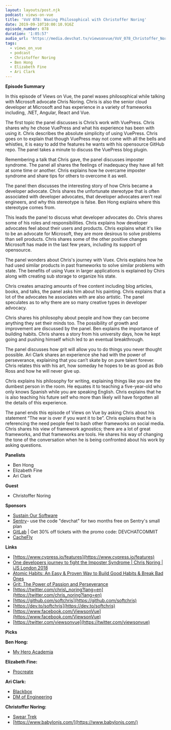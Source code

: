 ```yaml
---
layout: layouts/post.njk
podcast: views-on-vue
title: 'VoV 078: Waxing Philosophical with Christoffer Noring'
date: 2019-09-10T10:00:10.916Z
episode_number: 078
duration: '1:05:57'
audio_url: 'https://media.devchat.tv/viewsonvue/VoV_078_Christoffer_Noring.mp3'
tags:
  - views_on_vue
  - podcast
  - Christoffer Noring
  - Ben Hong
  - Elizabeth Fine
  - Ari Clark
---
```

**Episode Summary**

In this episode of Views on Vue, the panel waxes philosophical while talking with Microsoft advocate Chris Noring. Chris is also the senior cloud developer at Microsoft and has experience in a variety of frameworks including, .NET, Angular, React and Vue.

The first topic the panel discusses is Chris’s work with VuePress. Chris shares why he chose VuePress and what his experience has been with using it. Chris describes the absolute simplicity of using VuePress. Chris goes on to explain that though VuePress may not come with all the bells and whistles, it is easy to add the features he wants with his opensource GitHub repo. The panel takes a minute to discuss the VuePress blog plugin. 

Remembering a talk that Chris gave, the panel discusses imposter syndrome. The panel all shares the feelings of inadequacy they have all felt at some time or another. Chris explains how he overcame imposter syndrome and share tips for others to overcome it as well. 

The panel then discusses the interesting story of how Chris became a developer advocate. Chris shares the unfortunate stereotype that is often associated with developer advocates, that developer advocates aren’t real engineers, and why this stereotype is false. Ben Hong explains where this stereotype comes from. 

This leads the panel to discuss what developer advocates do. Chris shares some of his roles and responsibilities. Chris explains how developer advocates feel about their users and products. Chris explains what it's like to be an advocate for Microsoft, they are more desirous to solve problems than sell products. Chris shares some of the other positive changes Microsoft has made in the last few years, including its support of opensource.

The panel wonders about Chris's journey with Vuex. Chris explains how he had used similar products in past frameworks to solve similar problems with state. The benefits of using Vuex in larger applications is explained by Chirs along with creating sub storage to organize his state. 

Chris creates amazing amounts of free content including blog articles, books, and talks, the panel asks him about his painting. Chris explains that a lot of the advocates he associates with are also artistic. The panel speculates as to why there are so many creative types in developer advocacy. 

Chris shares his philosophy about people and how they can become anything they set their minds too. The possibility of growth and improvement are discussed by the panel. Ben explains the importance of building habits. Chris shares a story from his university days, how he kept going and pushing himself which led to an eventual breakthrough. 

The panel discusses how grit will allow you to do things you never thought possible. Ari Clark shares an experience she had with the power of perseverance, explaining that you can’t skate by on pure talent forever. Chris relates this with his art, how someday he hopes to be as good as Bob Ross and how he will never give up. 

Chris explains his philosophy for writing, explaining things like you are the dumbest person in the room. He equates it to teaching a five-year-old who only knows Spanish while you are speaking English.  Chris explains that he is also teaching his future self who more than likely will have forgotten all the details of this experience. 

The panel ends this episode of Views on Vue by asking Chris about his statement “The war is over if you want it to be”. Chris explains that he is referencing the need people feel to bash other frameworks on social media. Chris shares his view of framework agnostics; there are a lot of great frameworks, and that frameworks are tools. He shares his way of changing the tone of the conversation when he is being confronted about his work by asking questions. 


**Panelists**

- Ben Hong
- Elizabeth Fine
- Ari Clark

**Guest**

- Christoffer Noring

**Sponsors**

- [Sustain Our Software](https://devchat.tv/sustain-our-software/)
- [Sentry](http://sentry.io/)– use the code "devchat" for two months free on Sentry's small plan
- [GitLab](https://devchat.tv/gitlabcommit) | Get 30% off tickets with the promo code: DEVCHATCOMMIT
- [CacheFly](https://www.cachefly.com/)

**Links**

- [https://www.cypress.io/features](https://www.cypress.io/features)
- [One developers journey to fight the Imposter Syndrome | Chris Noring | iJS London 2018](https://www.youtube.com/watch?v=H8MjCGpXIes)
- [Atomic Habits: An Easy &amp; Proven Way to Build Good Habits &amp; Break Bad Ones](https://www.amazon.com/Atomic-Habits-Proven-Build-Break/dp/0735211299/ref=asc_df_0735211299/?tag=hyprod-20&amp;linkCode=df0&amp;hvadid=312014159412&amp;hvpos=1o1&amp;hvnetw=g&amp;hvrand=16663853269340956132&amp;hvpone=&amp;hvptwo=&amp;hvqmt=&amp;hvdev=c&amp;hvdvcmdl=&amp;hvlocint=&amp;hvlocphy=9029751&amp;hvtargid=pla-541463258824&amp;psc=1)
- [Grit: The Power of Passion and Perseverance](https://www.ted.com/talks/angela_lee_duckworth_grit_the_power_of_passion_and_perseverance?language=en)
- [https://twitter.com/chris\_noring?lang=en](https://twitter.com/chris_noring?lang=en)
- [https://github.com/softchris](https://github.com/softchris)
- [https://dev.to/softchris](https://dev.to/softchris)
- [https://www.facebook.com/ViewsonVue](https://www.facebook.com/ViewsonVue)
- [https://twitter.com/viewsonvue](https://twitter.com/viewsonvue)

**Picks**

**Ben Hong:**

- [My Hero Academia](https://www.hulu.com/series/my-hero-academia-36e318dc-3daf-47fb-8219-9e3cb5cd28f2?&amp;cmp=7958&amp;utm_source=google&amp;utm_medium=cpc&amp;utm_campaign=BM%20Search%20TV%20Shows&amp;utm_term=my%20hero%20academia%20hulu&amp;ds_rl=1263136&amp;gclid=Cj0KCQjwh8jrBRDQARIsAH7BsXei2sZgyvbGI8JHckLEz3wWmyeNWSy2mXBFkvs1v3ZaBUz7HqSBnqoaAoVQEALw_wcB&amp;gclsrc=aw.ds)

**Elizabeth Fine:**

- [Procreate](https://apps.apple.com/us/app/procreate/id425073498)

**Ari Clark:**

- [Blackbox](https://apps.apple.com/us/app/blackbox/id962969578)
- [DM of Engineering](https://twitter.com/dmofengineering?lang=en)

**Christoffer Noring:**

- [Swear Trek](https://twitter.com/swear_trek?lang=en)
- [https://www.babylonjs.com/](https://www.babylonjs.com/)

